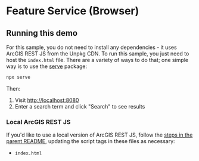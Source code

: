# Feature Service (Browser)

## Running this demo

For this sample, you do not need to install any dependencies - it uses ArcGIS REST JS from the Unpkg CDN. To run this sample, you just need to host the `index.html` file. There are a variety of ways to do that; one simple way is to use the [serve](https://www.npmjs.com/package/serve) package:

```bash
npx serve
```

Then:

1. Visit <http://localhost:8080>
1. Enter a search term and click "Search" to see results

### Local ArcGIS REST JS

If you'd like to use a local version of ArcGIS REST JS, follow the [steps in the parent README](../README.md#local-arcgis-rest-js-browser), updating the script tags in these files as necessary:

- `index.html`
